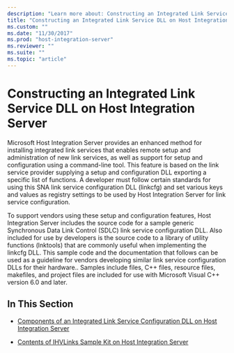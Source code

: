 ```yaml
---
description: "Learn more about: Constructing an Integrated Link Service DLL on Host Integration Server"
title: "Constructing an Integrated Link Service DLL on Host Integration Server2"
ms.custom: ""
ms.date: "11/30/2017"
ms.prod: "host-integration-server"
ms.reviewer: ""
ms.suite: ""
ms.topic: "article"
---
```

# Constructing an Integrated Link Service DLL on Host Integration Server
Microsoft Host Integration Server provides an enhanced method for installing integrated link services that enables remote setup and administration of new link services, as well as support for setup and configuration using a command-line tool. This feature is based on the link service provider supplying a setup and configuration DLL exporting a specific list of functions. A developer must follow certain standards for using this SNA link service configuration DLL (linkcfg) and set various keys and values as registry settings to be used by Host Integration Server for link service configuration.  
  
 To support vendors using these setup and configuration features, Host Integration Server includes the source code for a sample generic Synchronous Data Link Control (SDLC) link service configuration DLL. Also included for use by developers is the source code to a library of utility functions (lnktools) that are commonly useful when implementing the linkcfg DLL. This sample code and the documentation that follows can be used as a guideline for vendors developing similar link service configuration DLLs for their hardware.. Samples include files, C++ files, resource files, makefiles, and project files are included for use with Microsoft Visual C++ version 6.0 and later.  
  
## In This Section  
  
-   [Components of an Integrated Link Service Configuration DLL on Host Integration Server](../core/7896641e-8f96-4317-9dc1-13cb983ee990.md)  
  
-   [Contents of IHVLinks Sample Kit on Host Integration Server](../core/contents-of-ihvlinks-sample-kit-on-host-integration-server1.md)
